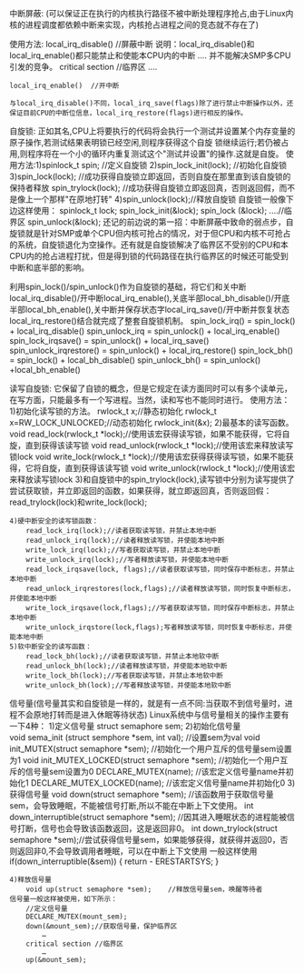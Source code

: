 中断屏蔽:
(可以保证正在执行的内核执行路径不被中断处理程序抢占,由于Linux内核的进程调度都依赖中断来实现，内核抢占进程之间的竞态就不存在了)

使用方法: 
	local_irq_disable()  //屏蔽中断                                   说明：local_irq_disable()和local_irq_enable()都只能禁止和使能本CPU内的中断
	….                                                                               并不能解决SMP多CPU引发的竞争。
	critical section  //临界区
	….

    local_irq_enable()  //开中断 

	与local_irq_disable()不同，local_irq_save(flags)除了进行禁止中断操作以外，还保证目前CPU的中断位信息，local_irq_restore(flags)进行相反的操作。

自旋锁:
正如其名,CPU上将要执行的代码将会执行一个测试并设置某个内存变量的原子操作,若测试结果表明锁已经空闲,则程序获得这个自旋
	锁继续运行;若仍被占用,则程序将在一个小的循环内重复测试这个"测试并设置"的操作.这就是自旋。
	使用方法:1)spinlock_t spin;  //定义自旋锁
	2)spin_lock_init(lock);  //初始化自旋锁
	3)spin_lock(lock);  //成功获得自旋锁立即返回，否则自旋在那里直到该自旋锁的保持者释放
	spin_trylock(lock); //成功获得自旋锁立即返回真，否则返回假，而不是像上一个那样"在原地打转"
	4)spin_unlock(lock);//释放自旋锁
	自旋锁一般像下边这样使用：
	spinlock_t lock;
	spin_lock_init(&lock);
	spin_lock (&lock);
	....//临界区
	spin_unlock(&lock);
	还记的前边说的第一招：中断屏蔽中致命的弱点步，自旋锁就是针对SMP或单个CPU但内核可抢占的情况，对于但CPU和内核不可抢占的系统，自旋锁退化为空操作。还有就是自旋锁解决了临界区不受别的CPU和本CPU内的抢占进程打扰，但是得到锁的代码路径在执行临界区的时候还可能受到中断和底半部的影响。

利用spin_lock()/spin_unlock()作为自旋锁的基础，将它们和关中断local_irq_disable()/开中断local_irq_enable(),关底半部local_bh_disable()/开底半部local_bh_enable(),关中断并保存状态字local_irq_save()/开中断并恢复状态local_irq_restore()结合就完成了整套自旋锁机制。
	spin_lock_irq() = spin_lock() + local_irq_disable()
	spin_unlock_irq = spin_unlock() + local_irq_enable()
	spin_lock_irqsave() = spin_unlock() + local_irq_save()
	spin_unlock_irqrestore() = spin_unlock() + local_irq_restore()
	spin_lock_bh() = spin_lock() + local_bh_disable()
spin_unlock_bh() = spin_unlock() +local_bh_enable()


读写自旋锁:
	它保留了自锁的概念，但是它规定在读方面同时可以有多个读单元，在写方面，只能最多有一个写进程。当然，读和写也不能同时进行。
	使用方法：
	1)初始化读写锁的方法。
		rwlock_t x;//静态初始化 rwlock_t x=RW_LOCK_UNLOCKED;//动态初始化 rwlock_init(&x);
	2)最基本的读写函数。
		void read_lock(rwlock_t *lock);//使用该宏获得读写锁，如果不能获得，它将自旋，直到获得该读写锁
		void read_unlock(rwlock_t *lock);//使用该宏来释放读写锁lock
		void write_lock(rwlock_t *lock);//使用该宏获得获得读写锁，如果不能获得，它将自旋，直到获得该读写锁
		void write_unlock(rwlock_t *lock);//使用该宏来释放读写锁lock
	3)和自旋锁中的spin_trylock(lock),读写锁中分别为读写提供了尝试获取锁，并立即返回的函数，如果获得，就立即返回真，否则返回假：
		read_trylock(lock)和write_lock(lock);

	4)硬中断安全的读写锁函数：
		read_lock_irq(lock);//读者获取读写锁，并禁止本地中断
		read_unlock_irq(lock);//读者释放读写锁，并使能本地中断
		write_lock_irq(lock);//写者获取读写锁，并禁止本地中断
		write_unlock_irq(lock);//写者释放读写锁，并使能本地中断
		read_lock_irqsave(lock, flags);//读者获取读写锁，同时保存中断标志，并禁止本地中断
		read_unlock_irqrestores(lock,flags);//读者释放读写锁，同时恢复中断标志，并使能本地中断
		write_lock_irqsave(lock,flags);//写者获取读写锁，同时保存中断标志，并禁止本地中断
		write_unlock_irqstore(lock,flags);写者释放读写锁，同时恢复中断标志，并使能本地中断
	5)软中断安全的读写函数：
		read_lock_bh(lock);//读者获取读写锁，并禁止本地软中断
		read_unlock_bh(lock);//读者释放读写锁，并使能本地软中断
		write_lock_bh(lock);//写者获取读写锁，并禁止本地软中断
		write_unlock_bh(lock);//写者释放读写锁，并使能本地软中断

信号量(信号量其实和自旋锁是一样的，就是有一点不同:当获取不到信号量时，进程不会原地打转而是进入休眠等待状态)
	Linux系统中与信号量相关的操作主要有一下4种：
	1)定义信号量    struct semaphore sem;
	2)初始化信号量   
		void sema_init (struct semphore *sem, int val);    //设置sem为val
		void init_MUTEX(struct semaphore *sem);    //初始化一个用户互斥的信号量sem设置为1
		void init_MUTEX_LOCKED(struct semaphore *sem);    //初始化一个用户互斥的信号量sem设置为0
		DECLARE_MUTEX(name);     //该宏定义信号量name并初始化1
		DECLARE_MUTEX_LOCKED(name);    //该宏定义信号量name并初始化0
	3)获得信号量
		void down(struct semaphore *sem);    //该函数用于获取信号量sem，会导致睡眠，不能被信号打断,所以不能在中断上下文使用。
		int down_interruptible(struct semaphore *sem);    //因其进入睡眠状态的进程能被信号打断，信号也会导致该函数返回，这是返回非0。
		int down_trylock(struct semaphore *sem);//尝试获得信号量sem，如果能够获得，就获得并返回0，否则返回非0,不会导致调用者睡眠，可以在中断上下文使用
		一般这样使用
			if(down_interruptible(&sem))
			{
				return  - ERESTARTSYS;
			}

	4)释放信号量
		void up(struct semaphore *sem);    //释放信号量sem，唤醒等待者
	信号量一般这样被使用，如下所示：
		//定义信号量
		DECLARE_MUTEX(mount_sem);
		down(&mount_sem);//获取信号量，保护临界区
			…
		critical section //临界区
			…
		up(&mount_sem);
